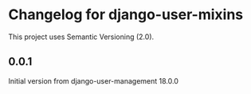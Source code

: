 # Changelog for django-user-mixins

This project uses Semantic Versioning (2.0).

## 0.0.1

Initial version from django-user-management 18.0.0
